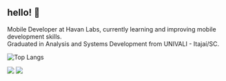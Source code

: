 ## hello! 💙

<section> <p> Mobile Developer at Havan Labs, currently learning and improving mobile development skills. <br> Graduated in Analysis and Systems Development from UNIVALI - Itajaí/SC. <br> </p>

![Top Langs](https://github-readme-stats.vercel.app/api/top-langs/?username=anacrispee&layout=compact&theme=tokyonight)
</section>

<footer>
  <a href="https://www.linkedin.com/in/anacrispee" target="_blank"><img src="https://img.shields.io/badge/-LinkedIn-%230077B5?style=for-the-badge&logo=linkedin&logoColor=white" target="_blank"></a>
  <a href = "mailto:anacrispee@gmail.com"><img src="https://img.shields.io/badge/-Gmail-%23333?style=for-the-badge&logo=gmail&logoColor=white" target="_blank"></a>
</footer>
